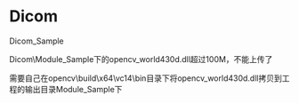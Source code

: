 # Dicom
Dicom_Sample

Dicom\Module_Sample下的opencv_world430d.dll超过100M，不能上传了

需要自己在opencv\build\x64\vc14\bin目录下将opencv_world430d.dll拷贝到工程的输出目录Module_Sample下
